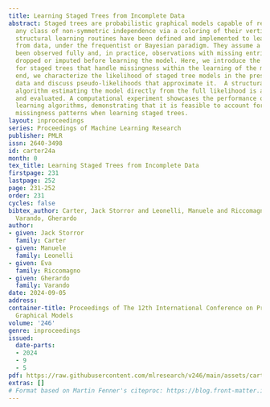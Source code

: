 ```yaml
---
title: Learning Staged Trees from Incomplete Data
abstract: Staged trees are probabilistic graphical models capable of representing
  any class of non-symmetric independence via a coloring of their vertices. Several
  structural learning routines have been defined and implemented to learn staged trees
  from data, under the frequentist or Bayesian paradigm. They assume a data set has
  been observed fully and, in practice, observations with missing entries are either
  dropped or imputed before learning the model. Here, we introduce the first algorithms
  for staged trees that handle missingness within the learning of the model. To this
  end, we characterize the likelihood of staged tree models in the presence of missing
  data and discuss pseudo-likelihoods that approximate it.  A structural expectation-maximization
  algorithm estimating the model directly from the full likelihood is also implemented
  and evaluated. A computational experiment showcases the performance of the novel
  learning algorithms, demonstrating that it is feasible to account for different
  missingness patterns when learning staged trees.
layout: inproceedings
series: Proceedings of Machine Learning Research
publisher: PMLR
issn: 2640-3498
id: carter24a
month: 0
tex_title: Learning Staged Trees from Incomplete Data
firstpage: 231
lastpage: 252
page: 231-252
order: 231
cycles: false
bibtex_author: Carter, Jack Storror and Leonelli, Manuele and Riccomagno, Eva and
  Varando, Gherardo
author:
- given: Jack Storror
  family: Carter
- given: Manuele
  family: Leonelli
- given: Eva
  family: Riccomagno
- given: Gherardo
  family: Varando
date: 2024-09-05
address:
container-title: Proceedings of The 12th International Conference on Probabilistic
  Graphical Models
volume: '246'
genre: inproceedings
issued:
  date-parts:
  - 2024
  - 9
  - 5
pdf: https://raw.githubusercontent.com/mlresearch/v246/main/assets/carter24a/carter24a.pdf
extras: []
# Format based on Martin Fenner's citeproc: https://blog.front-matter.io/posts/citeproc-yaml-for-bibliographies/
---
```

